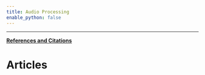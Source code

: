 ```yaml
---
title: Audio Processing
enable_python: false
---
```


<hr>

[**References and Citations**](../references/)

# Articles